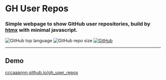 # GH User Repos

### Simple webpage to show GitHub user repositories, build by **[htmx](https://htmx.org) with minimal javascript.**

![GitHub top language](https://img.shields.io/github/languages/top/cccaaannn/gh_user_repos?color=blue) ![GitHub repo size](https://img.shields.io/github/repo-size/cccaaannn/gh_user_repos?color=orange) [![GitHub](https://img.shields.io/github/license/cccaaannn/gh_user_repos?color=green)](https://github.com/cccaaannn/gh_user_repos/blob/master/LICENSE)

---

## Demo

[cccaaannn.github.io/gh_user_repos](https://cccaaannn.github.io/gh_user_repos)
